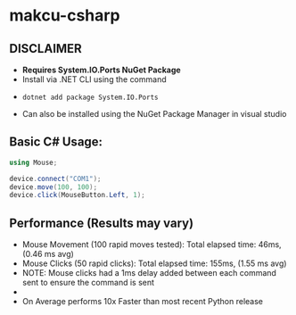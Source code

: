 # makcu-csharp

## DISCLAIMER
- **Requires System.IO.Ports NuGet Package**
- Install via .NET CLI using the command
- ```
  dotnet add package System.IO.Ports
  ```
- Can also be installed using the NuGet Package Manager in visual studio
## Basic C# Usage:
```csharp
using Mouse;

device.connect("COM1");
device.move(100, 100);
device.click(MouseButton.Left, 1);
```

## Performance (Results may vary)
- Mouse Movement (100 rapid moves tested): Total elapsed time: 46ms, (0.46 ms avg)
- Mouse Clicks (50 rapid clicks): Total elapsed time: 155ms, (1.55 ms avg)
- NOTE: Mouse clicks had a 1ms delay added between each command sent to ensure the command is sent
- 
- On Average performs 10x Faster than most recent Python release 
